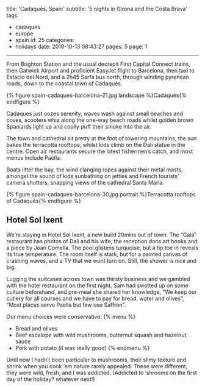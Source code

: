 title: 'Cadaqués, Spain'
subtitle: '5 nights in Girona and the Costa Brava'
tags:
  - cadaques
  - europe
  - spain
id: 25
categories:
  - holidays
date: 2010-10-13 08:43:27
pages: 5
page: 1
---

From Brighton Station and the usual decrepit First Capital Connect trains, then Gatwick Airport and proficient EasyJet flight to Barcelona, then taxi to Estacio del Nord, and a 2h45 Sarfa bus north, through winding pyrenean roads, down to the coastal town of Cadaqués.

{% figure spain-cadaques-barcelona-21.jpg landscape %}Cadaqués{% endfigure %}

Cadaques just oozes serenity, waves wash against small beaches and coves, scooters whiz along the one-way beach roads whilst golden brown Spaniards light up and coolly puff their smoke into the air.

The town and cathedral sit pretty at the foot of towering mountains, the sun bakes the terracotta rooftops, whilst kids climb on the Dali statue in the centre. Open air restaurants secure the latest fishermen’s catch, and most menus include Paella.

Boats litter the bay, the wind clanging ropes against their metal masts, amongst the sound of kids sunbathing on jetties and French tourists’ camera shutters, snapping views of the cathedral Santa Maria.

{% figure spain-cadaques-barcelona-30.jpg portrait %}Terracotta rooftops of Cadaqués{% endfigure %}

## Hotel Sol Ixent

We’re staying in Hotel Sol Ixent, a new build 20mins out of town. The “Gala” restaurant has photos of Dali and his wife, the reception dons art books and a piece by Joan Comella. The pool glistens turquoise, but a tip toe in reveals its true temperature. The room itself is stark, but for a painted canvas of crashing waves, and a TV that we wont turn on. Still, the shower is nice and big.

Lugging the suitcases across town was thirsty business and we gambled with the hotel restaurant on the first night. Sam had swotted up on some culture beforehand, and pre-meal she shared her knowledge, “We keep our cutlery for all courses and we have to pay for bread, water and olives”, “Most places serve Paella but few use Saffron”.

Our menu choices were conservative:
{% menu %}
* Bread and olives
* Beef escalope with wild mushrooms, butternut squash and hazelnut sauce
* Pork with potato (it was really good)
{% endmenu %}

Until now I hadn’t been particular to mushrooms, their slimy texture and shrink when you cook ‘em nature rarely appealed. These were different, they were wild, fresh, and I was addicted. (Addicted to ‘shrooms on the first day of the holiday? whatever next!)
